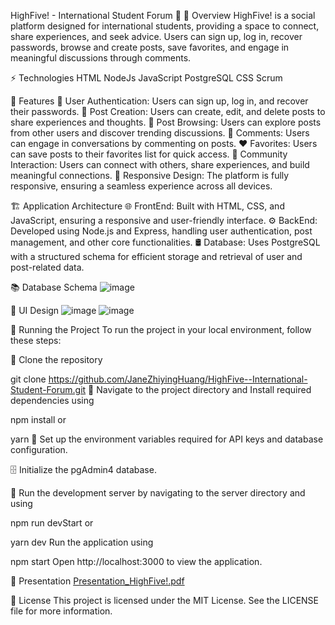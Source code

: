 HighFive! - International Student Forum 🎥
📖 Overview
HighFive! is a social platform designed for international students, providing a space to connect, share experiences, and seek advice. Users can sign up, log in, recover passwords, browse and create posts, save favorites, and engage in meaningful discussions through comments.

⚡ Technologies
HTML
NodeJs
JavaScript
PostgreSQL
CSS
Scrum

🌟 Features
🔐 User Authentication: Users can sign up, log in, and recover their passwords.
📝 Post Creation: Users can create, edit, and delete posts to share experiences and thoughts.
👀 Post Browsing: Users can explore posts from other users and discover trending discussions.
💬 Comments: Users can engage in conversations by commenting on posts.
❤️ Favorites: Users can save posts to their favorites list for quick access.
👥 Community Interaction: Users can connect with others, share experiences, and build meaningful connections.
🎨 Responsive Design: The platform is fully responsive, ensuring a seamless experience across all devices.

🏗️ Application Architecture
🌐 FrontEnd: Built with HTML, CSS, and JavaScript, ensuring a responsive and user-friendly interface.
⚙️ BackEnd: Developed using Node.js and Express, handling user authentication, post management, and other core functionalities.
🛢 Database: Uses PostgreSQL with a structured schema for efficient storage and retrieval of user and post-related data.

📚 Database Schema
![image](https://github.com/user-attachments/assets/f56426fd-27aa-40c8-9c9b-daef2047ff6e)


🎨 UI Design
![image](https://github.com/user-attachments/assets/f31bea0d-6850-4690-b712-891e5a1b3a27)
![image](https://github.com/user-attachments/assets/b9cc3e74-7942-4886-97ea-af5492002a41)

🚦 Running the Project
To run the project in your local environment, follow these steps:

🧬 Clone the repository

git clone https://github.com/JaneZhiyingHuang/HighFive--International-Student-Forum.git
📂 Navigate to the project directory and Install required dependencies using

npm install
or

yarn
🔑 Set up the environment variables required for API keys and database configuration.

🗄️ Initialize the pgAdmin4 database.

🚀 Run the development server by navigating to the server directory and using

npm run devStart
or

yarn dev
Run the application using

npm start
Open http://localhost:3000 to view the application.

🎥 Presentation
[Presentation_HighFive!.pdf](https://github.com/user-attachments/files/18621403/Presentation_HighFive.pdf)


📝 License
This project is licensed under the MIT License. See the LICENSE file for more information.
